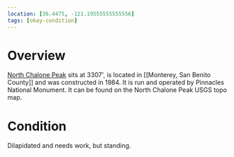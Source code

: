 ```yaml
---
location: [36.4475, -121.19555555555556]
tags: [okay-condition]
---
```


# Overview

[North Chalone Peak](http://www.peakbagging.com/CALookoutPhotos/NChalone.html) sits at 3307', is located in [[Monterey, San Benito County]] and was constructed in 1984. It is run and operated by Pinnacles National Monument. It can be found on the North Chalone Peak USGS topo map.

# Condition

Dilapidated and needs work, but standing.